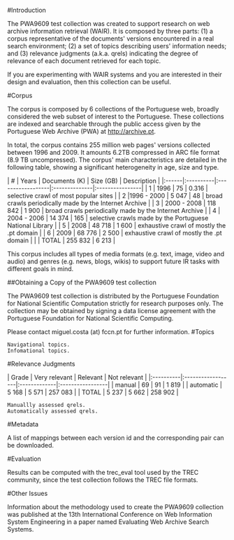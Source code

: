 #Introduction

The PWA9609 test collection was created to support research on web archive information retrieval (WAIR). It is composed by three parts: (1) a corpus representative of the documents' versions encountered in a real search environment; (2) a set of topics describing users' information needs; and (3) relevance judgments (a.k.a. qrels) indicating the degree of relevance of each document retrieved for each topic.

If you are experimenting with WAIR systems and you are interested in their design and evaluation, then this collection can be useful.

#Corpus

The corpus is composed by 6 collections of the Portuguese web, broadly considered the web subset of interest to the Portuguese. These collections are indexed and searchable through the public access given by the Portuguese Web Archive (PWA) at http://archive.pt.

In total, the corpus contains 255 million web pages' versions collected between 1996 and 2009. It amounts 6.2TB compressed in ARC file format (8.9 TB uncompressed). The corpus' main characteristics are detailed in the following table, showing a significant heterogeneity in age, size and type.

| # | Years | Documents (K) | Size (GB) | Description | |:------|:----------|:------------------|:--------------|:----------------| | 1 | 1996 | 75 | 0.316 | selective crawl of most popular sites | | 2 |1996 - 2000 | 5 047 | 48 | broad crawls periodically made by the Internet Archive | | 3 | 2000 - 2008 | 118 842 | 1 900 | broad crawls periodically made by the Internet Archive | | 4 | 2004 - 2006 | 14 374 | 165 | selective crawls made by the Portuguese National Library | | 5 | 2008 | 48 718 | 1 600 | exhaustive crawl of mostly the .pt domain | | 6 | 2009 | 68 776 | 2 500 | exhaustive crawl of mostly the .pt domain | | | TOTAL | 255 832 | 6 213 |

This corpus includes all types of media formats (e.g. text, image, video and audio) and genres (e.g. news, blogs, wikis) to support future IR tasks with different goals in mind.

##Obtaining a Copy of the PWA9609 test collection

The PWA9609 test collection is distributed by the Portuguese Foundation for National Scientific Computation strictly for research purposes only. The collection may be obtained by signing a data license agreement with the Portuguese Foundation for National Scientific Computing.

Please contact miguel.costa (at) fccn.pt for further information.
#Topics

    Navigational topics.
    Infomational topics.

#Relevance Judgments

| Grade | Very relevant | Relevant | Not relevant | |:----------|:------------------|:-------------|:-----------------| | manual | 69 | 91 | 1 819 | | automatic | 5 168 | 5 571 | 257 083 | | TOTAL | 5 237 | 5 662 | 258 902 |

    Manuallly assessed qrels.
    Automatically assessed qrels.

#Metadata

A list of mappings between each version id and the corresponding pair can be downloaded.

#Evaluation

Results can be computed with the trec_eval tool used by the TREC community, since the test collection follows the TREC file formats.

#Other Issues

Information about the methodology used to create the PWA9609 collection was published at the 13th International Conference on Web Information System Engineering in a paper named Evaluating Web Archive Search Systems.
